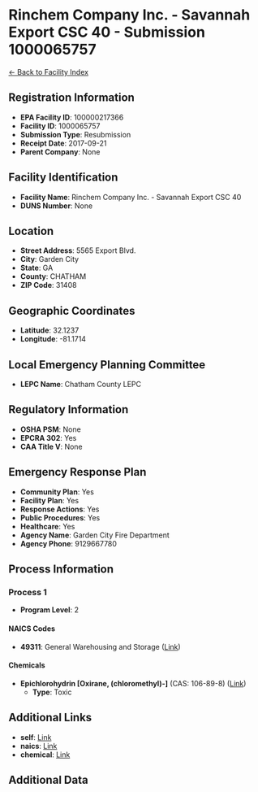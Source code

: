 # Rinchem Company Inc. - Savannah Export CSC 40 - Submission 1000065757

[← Back to Facility Index](../index.md)

## Registration Information

- **EPA Facility ID**: 100000217366
- **Facility ID**: 1000065757
- **Submission Type**: Resubmission
- **Receipt Date**: 2017-09-21
- **Parent Company**: None

## Facility Identification

- **Facility Name**: Rinchem Company Inc. - Savannah Export CSC 40
- **DUNS Number**: None

## Location

- **Street Address**: 5565 Export Blvd.
- **City**: Garden City
- **State**: GA
- **County**: CHATHAM
- **ZIP Code**: 31408

## Geographic Coordinates

- **Latitude**: 32.1237
- **Longitude**: -81.1714

## Local Emergency Planning Committee

- **LEPC Name**: Chatham County LEPC

## Regulatory Information

- **OSHA PSM**: None
- **EPCRA 302**: Yes
- **CAA Title V**: None

## Emergency Response Plan

- **Community Plan**: Yes
- **Facility Plan**: Yes
- **Response Actions**: Yes
- **Public Procedures**: Yes
- **Healthcare**: Yes
- **Agency Name**: Garden City Fire Department
- **Agency Phone**: 9129667780

## Process Information

### Process 1

- **Program Level**: 2

#### NAICS Codes

- **49311**: General Warehousing and Storage ([Link](https://cdxapps.epa.gov/olem-rmp-pds/api/naics-codes/49311))

#### Chemicals

- **Epichlorohydrin  [Oxirane, (chloromethyl)-]** (CAS: 106-89-8) ([Link](https://cdxapps.epa.gov/olem-rmp-pds/api/chemicals/21))
  - **Type**: Toxic

## Additional Links

- **self**: [Link](https://cdxapps.epa.gov/olem-rmp-pds/api/facilities/1000065757)
- **naics**: [Link](https://cdxapps.epa.gov/olem-rmp-pds/api/naics-codes/49311)
- **chemical**: [Link](https://cdxapps.epa.gov/olem-rmp-pds/api/chemicals/21)

## Additional Data

